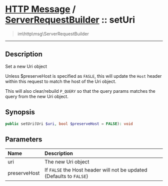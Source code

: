 # [HTTP Message](http.md) / [ServerRequestBuilder](http-ServerRequestBuilder.md) :: setUri
 > im\http\msg\ServerRequestBuilder
____

## Description
Set a new Uri object

Unless $preserveHost is specified as `FASLE`, this will
update the `Host` header within this request to match the
host of the Uri object.

This will also clear/rebuild `P_QUERY` so that the
query params matches the query from the new Uri object.

## Synopsis
```php
public setUri(Uri $uri, bool $preserveHost = FALSE): void
```

## Parameters
| Name | Description |
| :--- | :---------- |
| uri | The new Uri object |
| preserveHost | If `FALSE` the Host header will not be updated (Defaults to `FALSE`) |
